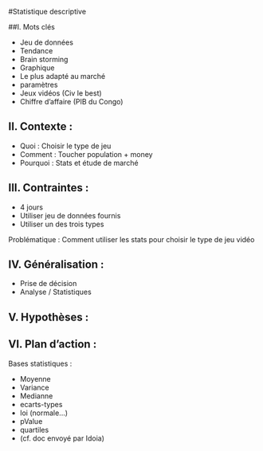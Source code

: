 #Statistique descriptive

##I.        Mots clés
-	Jeu de données
-	Tendance
-	Brain storming
-	Graphique
-	Le plus adapté au marché
-	paramètres
-	Jeux vidéos (Civ le best)
-	Chiffre d’affaire (PIB du Congo)
## II.        Contexte :
- Quoi : Choisir le type de jeu
- Comment : Toucher population + money
- Pourquoi : Stats et étude de marché
 
## III.        Contraintes :
-	4 jours
-	Utiliser jeu de données fournis
-	Utiliser un des trois types
 
Problématique : Comment utiliser les stats pour choisir le type de jeu vidéo
## IV.        Généralisation :
-	Prise de décision
-	Analyse / Statistiques
## V.        Hypothèses :
 
## VI.        Plan d’action :

Bases statistiques :
-	Moyenne
-	Variance
-	Medianne
-	ecarts-types
-	loi (normale...)
-	pValue
-	quartiles
- (cf. doc envoyé par Idoia)
